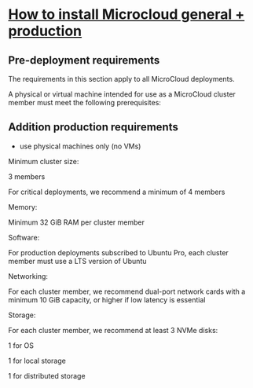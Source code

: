 # **[How to install Microcloud general + production](https://documentation.ubuntu.com/microcloud/latest/microcloud/how-to/install/#howto-install)**

## Pre-deployment requirements

The requirements in this section apply to all MicroCloud deployments.

A physical or virtual machine intended for use as a MicroCloud cluster member must meet the following prerequisites:

## Addition production requirements

- use physical machines only (no VMs)

Minimum cluster size:

3 members

For critical deployments, we recommend a minimum of 4 members

Memory:

Minimum 32 GiB RAM per cluster member

Software:

For production deployments subscribed to Ubuntu Pro, each cluster member must use a LTS version of Ubuntu

Networking:

For each cluster member, we recommend dual-port network cards with a minimum 10 GiB capacity, or higher if low latency is essential

Storage:

For each cluster member, we recommend at least 3 NVMe disks:

1 for OS

1 for local storage

1 for distributed storage
